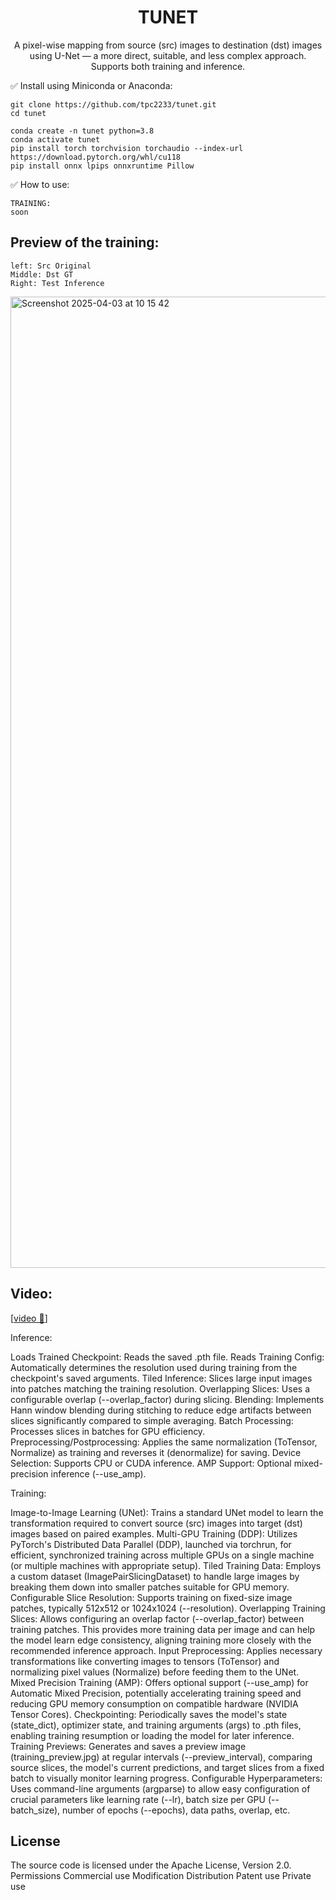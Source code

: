 <div align="center">

# TUNET
A pixel-wise mapping from source (src) images to destination (dst) images using U-Net — a more direct, suitable, and less complex approach. 
Supports both training and inference.


</div>






✅ Install using Miniconda or Anaconda:
```
git clone https://github.com/tpc2233/tunet.git
cd tunet

conda create -n tunet python=3.8
conda activate tunet
pip install torch torchvision torchaudio --index-url https://download.pytorch.org/whl/cu118
pip install onnx lpips onnxruntime Pillow
```

✅ How to use:
```
TRAINING:
soon
```


## Preview of the training:
```
left: Src Original
Middle: Dst GT
Right: Test Inference 
```

<img width="1554" alt="Screenshot 2025-04-03 at 10 15 42" src="https://github.com/user-attachments/assets/7b188b50-8414-48e5-8710-0ddb699a69e3" />

## Video:
[[video 🤗](https://youtu.be/UyMq0bsny-A)]



Inference:

Loads Trained Checkpoint: Reads the saved .pth file.
Reads Training Config: Automatically determines the resolution used during training from the checkpoint's saved arguments.
Tiled Inference: Slices large input images into patches matching the training resolution.
Overlapping Slices: Uses a configurable overlap (--overlap_factor) during slicing.
Blending: Implements Hann window blending during stitching to reduce edge artifacts between slices significantly compared to simple averaging.
Batch Processing: Processes slices in batches for GPU efficiency.
Preprocessing/Postprocessing: Applies the same normalization (ToTensor, Normalize) as training and reverses it (denormalize) for saving.
Device Selection: Supports CPU or CUDA inference.
AMP Support: Optional mixed-precision inference (--use_amp).

Training:

Image-to-Image Learning (UNet): Trains a standard UNet model to learn the transformation required to convert source (src) images into target (dst) images based on paired examples.
Multi-GPU Training (DDP): Utilizes PyTorch's Distributed Data Parallel (DDP), launched via torchrun, for efficient, synchronized training across multiple GPUs on a single machine (or multiple machines with appropriate setup).
Tiled Training Data: Employs a custom dataset (ImagePairSlicingDataset) to handle large images by breaking them down into smaller patches suitable for GPU memory.
Configurable Slice Resolution: Supports training on fixed-size image patches, typically 512x512 or 1024x1024 (--resolution).
Overlapping Training Slices: Allows configuring an overlap factor (--overlap_factor) between training patches. This provides more training data per image and can help the model learn edge consistency, aligning training more closely with the recommended inference approach.
Input Preprocessing: Applies necessary transformations like converting images to tensors (ToTensor) and normalizing pixel values (Normalize) before feeding them to the UNet.
Mixed Precision Training (AMP): Offers optional support (--use_amp) for Automatic Mixed Precision, potentially accelerating training speed and reducing GPU memory consumption on compatible hardware (NVIDIA Tensor Cores).
Checkpointing: Periodically saves the model's state (state_dict), optimizer state, and training arguments (args) to .pth files, enabling training resumption or loading the model for later inference.
Training Previews: Generates and saves a preview image (training_preview.jpg) at regular intervals (--preview_interval), comparing source slices, the model's current predictions, and target slices from a fixed batch to visually monitor learning progress.
Configurable Hyperparameters: Uses command-line arguments (argparse) to allow easy configuration of crucial parameters like learning rate (--lr), batch size per GPU (--batch_size), number of epochs (--epochs), data paths, overlap, etc.




## License

The source code is licensed under the Apache License, Version 2.0.
Permissions
Commercial use
Modification
Distribution
Patent use
Private use
